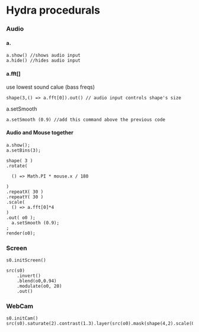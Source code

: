 # Hydra procedurals

### Audio

#### &#x20;a.

```
a.show() //shows audio input
a.hide() //hides audio input
```

#### a.fft\[]

use lowest sound calue (bass freqs)

```
shape(3,() => a.fft[0]).out() // audio input controls shape's size
```

a.setSmooth

```
a.setSmooth (0.9) //add this command above the previous code
```

#### Audio and Mouse together

```
a.show();
a.setBins(3);

shape( 3 )
.rotate(

  () => Math.PI * mouse.x / 180

)
.repeatX( 30 )
.repeatY( 30 )
.scale(
  () => a.fft[0]*4
)
.out( o0 );
  a.setSmooth (0.9);
;
render(o0);
```

### Screen

```
s0.initScreen()

src(s0)
    .invert()
    .blend(o0,0.94)
    .modulate(o0, 20)
    .out()
```

### WebCam

```
s0.initCam()
src(s0).saturate(2).contrast(1.3).layer(src(o0).mask(shape(4,2).scale(0.5,0.7).scrollX(0.25)).scrollX(0.001)).modulate(o0,0.001).out(o0)
```
